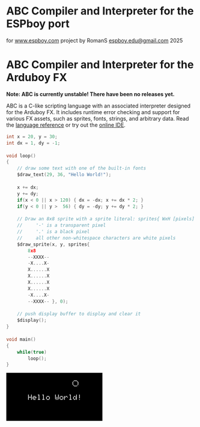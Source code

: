 # ABC Compiler and Interpreter for the ESPboy port
for www.espboy.com project 
by RomanS 
espboy.edu@gmail.com 
2025


# ABC Compiler and Interpreter for the Arduboy FX

**Note: ABC is currently unstable! There have been no releases yet.**

ABC is a C-like scripting language with an associated interpreter designed for the Arduboy FX. It includes runtime error checking and support for various FX assets, such as sprites, fonts, strings, and arbitrary data. Read the [language reference](docs/language.md) or try out the [online IDE](https://tiberiusbrown.github.io/abc/).

```c
int x = 20, y = 30;
int dx = 1, dy = -1;

void loop()
{
    // draw some text with one of the built-in fonts
    $draw_text(29, 36, "Hello World!");
        
    x += dx;
    y += dy;
    if(x < 0 || x > 120) { dx = -dx; x += dx * 2; }
    if(y < 0 || y >  56) { dy = -dy; y += dy * 2; }
    
    // Draw an 8x8 sprite with a sprite literal: sprites{ WxH [pixels] }
    //     '-' is a transparent pixel
    //     '.' is a black pixel
    //     all other non-whitespace characters are white pixels
    $draw_sprite(x, y, sprites{
        8x8
        --XXXX--
        -X....X-
        X......X
        X......X
        X......X
        X......X
        -X....X-
        --XXXX-- }, 0);
    
    // push display buffer to display and clear it
    $display();
}

void main()
{
    while(true)
        loop();
}
```

![Hello World](docs/recording_helloworld.gif)
